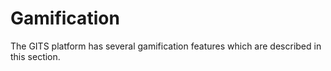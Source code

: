 # Gamification

The GITS platform has several gamification features which are described in this section.